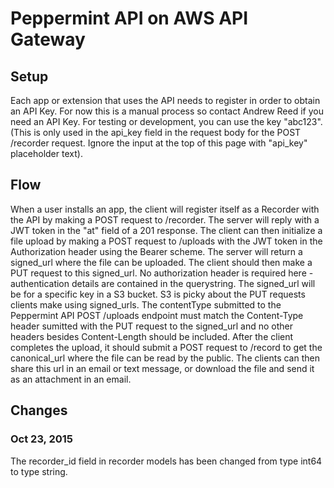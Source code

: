 # Peppermint API on AWS API Gateway

## Setup
Each app or extension that uses the API needs to register in order
to obtain an API Key. For now this is a manual process so contact Andrew Reed if
you need an API Key. For testing or development, you can use the key "abc123".
(This is only used in the api_key field in the request body for the POST
/recorder request. Ignore the input at the top of this page with "api_key"
placeholder text).

## Flow
When a user installs an app, the client will register itself as a Recorder with the
API by making a POST request to /recorder. The server will reply with a JWT
token in the "at" field of a 201 response.  The client can then initialize a
file upload by making a POST request to /uploads with the JWT token in the
Authorization header using the Bearer scheme. The server will return a
signed_url where the file can be uploaded. The client should then make a PUT
request to this signed_url. No authorization header is required here -
authentication details are contained in the querystring. The signed_url will be
for a specific key in a S3 bucket. S3 is picky about the PUT requests clients
make using signed_urls.  The contentType submitted to the Peppermint API POST
/uploads endpoint must match the Content-Type header sumitted with the PUT
request to the signed_url and no other headers besides Content-Length should be
included. After the client completes the upload, it should submit a POST request
to /record to get the canonical_url where the file can be read by the public.
The clients can then share this url in an email or text message, or download the
file and send it as an attachment in an email.

## Changes

### Oct 23, 2015
The recorder_id field in recorder models has been changed from type int64 to
type string.
